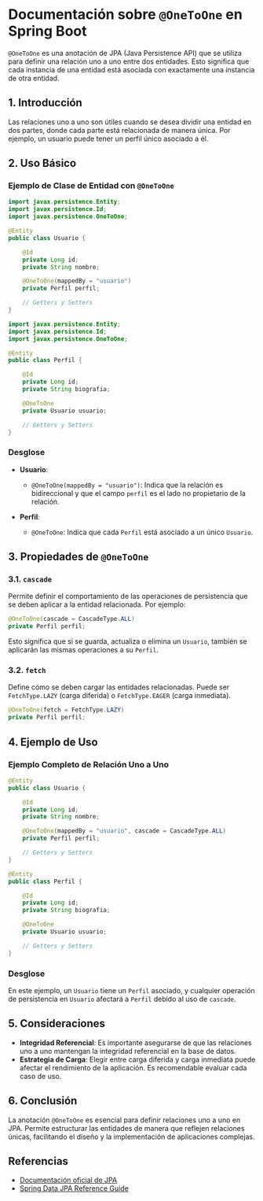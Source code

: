 # Documentación sobre `@OneToOne` en Spring Boot

`@OneToOne` es una anotación de JPA (Java Persistence API) que se utiliza para definir una relación uno a uno entre dos entidades. Esto significa que cada instancia de una entidad está asociada con exactamente una instancia de otra entidad.

## 1. Introducción

Las relaciones uno a uno son útiles cuando se desea dividir una entidad en dos partes, donde cada parte está relacionada de manera única. Por ejemplo, un usuario puede tener un perfil único asociado a él.

## 2. Uso Básico

### Ejemplo de Clase de Entidad con `@OneToOne`

```java
import javax.persistence.Entity;
import javax.persistence.Id;
import javax.persistence.OneToOne;

@Entity
public class Usuario {

    @Id
    private Long id;
    private String nombre;

    @OneToOne(mappedBy = "usuario")
    private Perfil perfil;

    // Getters y Setters
}
```

```java
import javax.persistence.Entity;
import javax.persistence.Id;
import javax.persistence.OneToOne;

@Entity
public class Perfil {

    @Id
    private Long id;
    private String biografia;

    @OneToOne
    private Usuario usuario;

    // Getters y Setters
}
```

### Desglose

- **Usuario**:
  - `@OneToOne(mappedBy = "usuario")`: Indica que la relación es bidireccional y que el campo `perfil` es el lado no propietario de la relación.
  
- **Perfil**:
  - `@OneToOne`: Indica que cada `Perfil` está asociado a un único `Usuario`.

## 3. Propiedades de `@OneToOne`

### 3.1. `cascade`

Permite definir el comportamiento de las operaciones de persistencia que se deben aplicar a la entidad relacionada. Por ejemplo:

```java
@OneToOne(cascade = CascadeType.ALL)
private Perfil perfil;
```

Esto significa que si se guarda, actualiza o elimina un `Usuario`, también se aplicarán las mismas operaciones a su `Perfil`.

### 3.2. `fetch`

Define cómo se deben cargar las entidades relacionadas. Puede ser `FetchType.LAZY` (carga diferida) o `FetchType.EAGER` (carga inmediata).

```java
@OneToOne(fetch = FetchType.LAZY)
private Perfil perfil;
```

## 4. Ejemplo de Uso

### Ejemplo Completo de Relación Uno a Uno

```java
@Entity
public class Usuario {

    @Id
    private Long id;
    private String nombre;

    @OneToOne(mappedBy = "usuario", cascade = CascadeType.ALL)
    private Perfil perfil;

    // Getters y Setters
}

@Entity
public class Perfil {

    @Id
    private Long id;
    private String biografia;

    @OneToOne
    private Usuario usuario;

    // Getters y Setters
}
```

### Desglose

En este ejemplo, un `Usuario` tiene un `Perfil` asociado, y cualquier operación de persistencia en `Usuario` afectará a `Perfil` debido al uso de `cascade`.

## 5. Consideraciones

- **Integridad Referencial**: Es importante asegurarse de que las relaciones uno a uno mantengan la integridad referencial en la base de datos.
- **Estrategia de Carga**: Elegir entre carga diferida y carga inmediata puede afectar el rendimiento de la aplicación. Es recomendable evaluar cada caso de uso.

## 6. Conclusión

La anotación `@OneToOne` es esencial para definir relaciones uno a uno en JPA. Permite estructurar las entidades de manera que reflejen relaciones únicas, facilitando el diseño y la implementación de aplicaciones complejas.

## Referencias

- [Documentación oficial de JPA](https://docs.oracle.com/javaee/7/api/javax/persistence/OneToOne.html)
- [Spring Data JPA Reference Guide](https://docs.spring.io/spring-data/jpa/docs/current/reference/html/)
